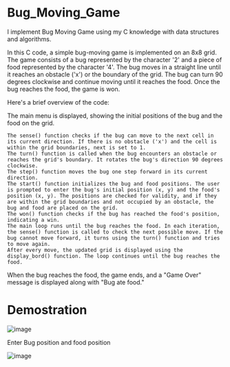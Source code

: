 # Bug_Moving_Game
I implement Bug Moving Game using my C knowledge with data structures and algorithms.  

In this C code, a simple bug-moving game is implemented on an 8x8 grid. The game consists of a bug represented by the character '2' and a piece of food represented by the character '4'. The bug moves in a straight line until it reaches an obstacle ('x') or the boundary of the grid. The bug can turn 90 degrees clockwise and continue moving until it reaches the food. Once the bug reaches the food, the game is won.

Here's a brief overview of the code:

The main menu is displayed, showing the initial positions of the bug and the food on the grid.

    The sense() function checks if the bug can move to the next cell in its current direction. If there is no obstacle ('x') and the cell is   within the grid boundaries, next is set to 1.
    The turn() function is called when the bug encounters an obstacle or reaches the grid's boundary. It rotates the bug's direction 90 degrees clockwise.
    The step() function moves the bug one step forward in its current direction.
    The start() function initializes the bug and food positions. The user is prompted to enter the bug's initial position (x, y) and the food's position (x, y). The positions are checked for validity, and if they are within the grid boundaries and not occupied by an obstacle, the bug and food are placed on the grid.
    The won() function checks if the bug has reached the food's position, indicating a win.
    The main loop runs until the bug reaches the food. In each iteration, the sense() function is called to check the next possible move. If the bug cannot move forward, it turns using the turn() function and tries to move again.
    After every move, the updated grid is displayed using the display_bord() function. The loop continues until the bug reaches the food.

When the bug reaches the food, the game ends, and a "Game Over" message is displayed along with "Bug ate food."

# Demostration 
![image](https://github.com/DumindUdara/Bug_Moving_Game/assets/98957798/e9a95099-1e45-4e51-b978-005c02e36b7a)


Enter Bug position and food position 

![image](https://github.com/DumindUdara/Bug_Moving_Game/assets/98957798/7a99dc5a-be93-4c6e-b25c-33eac850a361)


